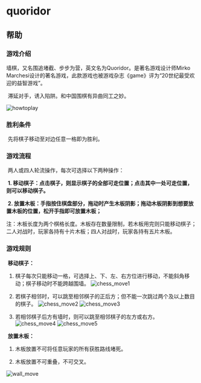 # quoridor

## 帮助

### 游戏介绍

​	墙棋，又名围追堵截、步步为营，英文名为Quoridor。是著名游戏设计师Mirko Marchesi设计的著名游戏，此款游戏也被游戏杂志《game》评为“20世纪最受欢迎的益智游戏”。

​	滞延对手，诱入陷阱。和中国围棋有异曲同工之妙。



![howtoplay](https://github.com/shiyicode/quoridor/blob/master/readme-image/howtoplay.png)



### 胜利条件

​	先将棋子移动至对边任意一格即为胜利。



### 游戏流程

​	两人或四人轮流操作，每次可选择以下两种操作：

​	**1. 移动棋子：点击棋子，则显示棋子的全部可走位置；点击其中一处可走位置，则可以移动棋子。**

​	**2. 放置木板：手指按住棋盘部分，拖动时产生木板阴影；拖动木板阴影到想要放置木板的位置，松开手指即可放置木板；**

​	注：木板长度为两个棋格长度。木板存在数量限制，若木板用完则只能移动棋子；二人对战时，玩家各持有十片木板；四人对战时，玩家各持有五片木板。



### 游戏规则

​	**移动棋子：**

1. 棋子每次只能移动一格，可选择上、下、左、右方位进行移动，不能斜角移动；棋子移动时不能跨越围墙。
![chess_move1](https://github.com/shiyicode/quoridor/blob/master/readme-image/chess_move1.png)

2. 若棋子相邻时，可以跳至相邻棋子的正后方；但不能一次跳过两个及以上数目的棋子。
![chess_move2](https://github.com/shiyicode/quoridor/blob/master/readme-image/chess_move2.png)
![chess_move3](https://github.com/shiyicode/quoridor/blob/master/readme-image/chess_move3.png)

3. 若相邻棋子后方有墙时，则可以跳至相邻棋子的左方或右方。
![chess_move4](https://github.com/shiyicode/quoridor/blob/master/readme-image/chess_move4.png)
![chess_move5](https://github.com/shiyicode/quoridor/blob/master/readme-image/chess_move5.png)



​	**放置木板：**

1. 木板放置不可将任意玩家的所有获胜路线堵死。

2. 木板放置不可重叠，不可交叉。

![wall_move](https://github.com/shiyicode/quoridor/blob/master/readme-image/wall_move.png)
